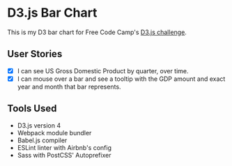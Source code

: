 # D3.js Bar Chart

This is my D3 bar chart for Free Code Camp's [D3.js challenge](https://www.freecodecamp.com/challenges/visualize-data-with-a-bar-chart).

## User Stories

- [x] I can see US Gross Domestic Product by quarter, over time.
- [x] I can mouse over a bar and see a tooltip with the GDP amount and exact year and month that bar represents.

## Tools Used

- D3.js version 4
- Webpack module bundler
- Babel.js compiler
- ESLint linter with Airbnb's config
- Sass with PostCSS' Autoprefixer
